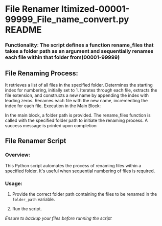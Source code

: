 # File Renamer Itimized-00001-99999_File_name_convert.py README

### Functionality: The script defines a function rename_files that takes a folder path as an argument and sequentially renames each file within that folder from(00001-99999)

## File Renaming Process:

It retrieves a list of all files in the specified folder.
Determines the starting index for numbering, initially set to 1.
Iterates through each file, extracts the file extension, and constructs a new name by appending the index with leading zeros.
Renames each file with the new name, incrementing the index for each file.
Execution in the Main Block:

In the main block, a folder path is provided.
The rename_files function is called with the specified folder path to initiate the renaming process.
A success message is printed upon completion

## File Renamer Script

### Overview:

This Python script automates the process of renaming files within a specified folder. It's useful when sequential numbering of files is required.

### Usage:

1. Provide the correct folder path containing the files to be renamed in the `folder_path` variable.

2. Run the script.


*Ensure to backup your files before running the script*
